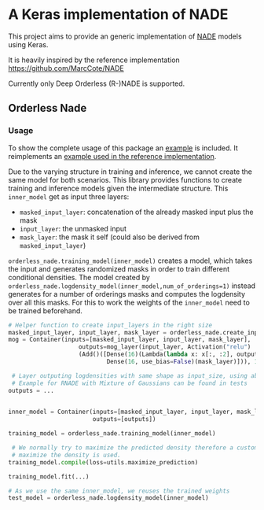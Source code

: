 # A Keras implementation of NADE

This project aims to provide an generic implementation of [NADE](https://arxiv.org/abs/1605.02226) models using Keras.

It is heavily inspired by the reference implementation https://github.com/MarcCote/NADE

Currently only Deep Orderless (R-)NADE is supported.
## Orderless Nade
### Usage

To show the complete usage of this package an [example](https://github.com/jgrnt/keras_nade/blob/master/examples/red_wine_orderless_nade.py) is included. It reimplements an [example used in the reference implementation](https://github.com/MarcCote/NADE/blob/master/deepnade/run_orderless_nade.sh).

Due to the varying structure in training and inference, we cannot create the same model for both scenarios. This library provides functions to create training and inference models given the intermediate structure. This `inner_model` get as input three layers:
  * `masked_input_layer`: concatenation of the already masked input plus the mask
  * `input_layer`: the  unmasked input
  * `mask_layer`: the mask it self (could also be derived from `masked_input_layer`)

`orderless_nade.training_model(inner_model)` creates a model, which takes the input and generates randomized masks in order to train different conditional densities. The model created by `orderless_nade.logdensity_model(inner_model,num_of_orderings=1)` instead generates for a number of orderings masks and computes the logdensity over all this masks. For this to work the
weights of the `inner_model` need to be trained beforehand.



```python
# Helper function to create input_layers in the right size
masked_input_layer, input_layer, mask_layer = orderless_nade.create_input_layers(input_size=2)
mog = Container(inputs=[masked_input_layer, input_layer, mask_layer],
                    outputs=mog_layer(input_layer, Activation("relu")
                    (Add()([Dense(16)(Lambda(lambda x: x[:, :2], output_shape=(2,))(masked_input_layer)),
                            Dense(16, use_bias=False)(mask_layer)])), 1))

 # Layer outputing logdensities with same shape as input_size, using aboves input layers
 # Example for RNADE with Mixture of Gaussians can be found in tests
outputs = ...

              
inner_model = Container(inputs=[masked_input_layer, input_layer, mask_layer],
                        outputs=[outputs])

training_model = orderless_nade.training_model(inner_model)

 # We normally try to maximize the predicted density therefore a custom loss function to
 # maximize the density is used.
training_model.compile(loss=utils.maximize_prediction)

training_model.fit(...)

# As we use the same inner_model, we reuses the trained weights
test_model = orderless_nade.logdensity_model(inner_model)
```